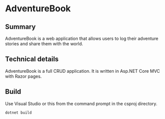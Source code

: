 # AdventureBook

## Summary
AdventureBook is a web application that allows users to log their adventure stories and share them with the world.
 
## Technical details
AdventureBook is a full CRUD application. It is written in Asp.NET Core MVC with Razor pages.

## Build
Use Visual Studio or this from the command prompt in the csproj directory.
```
dotnet build
```

